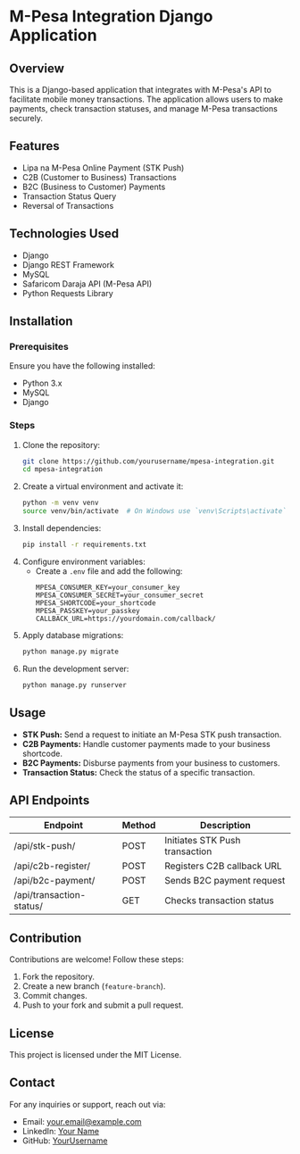 # M-Pesa Integration Django Application

## Overview
This is a Django-based application that integrates with M-Pesa's API to facilitate mobile money transactions. The application allows users to make payments, check transaction statuses, and manage M-Pesa transactions securely.

## Features
- Lipa na M-Pesa Online Payment (STK Push)
- C2B (Customer to Business) Transactions
- B2C (Business to Customer) Payments
- Transaction Status Query
- Reversal of Transactions

## Technologies Used
- Django
- Django REST Framework
- MySQL
- Safaricom Daraja API (M-Pesa API)
- Python Requests Library

## Installation
### Prerequisites
Ensure you have the following installed:
- Python 3.x
- MySQL
- Django

### Steps
1. Clone the repository:
   ```bash
   git clone https://github.com/yourusername/mpesa-integration.git
   cd mpesa-integration
   ```
2. Create a virtual environment and activate it:
   ```bash
   python -m venv venv
   source venv/bin/activate  # On Windows use `venv\Scripts\activate`
   ```
3. Install dependencies:
   ```bash
   pip install -r requirements.txt
   ```
4. Configure environment variables:
   - Create a `.env` file and add the following:
     ```env
     MPESA_CONSUMER_KEY=your_consumer_key
     MPESA_CONSUMER_SECRET=your_consumer_secret
     MPESA_SHORTCODE=your_shortcode
     MPESA_PASSKEY=your_passkey
     CALLBACK_URL=https://yourdomain.com/callback/
     ```
5. Apply database migrations:
   ```bash
   python manage.py migrate
   ```
6. Run the development server:
   ```bash
   python manage.py runserver
   ```

## Usage
- **STK Push:** Send a request to initiate an M-Pesa STK push transaction.
- **C2B Payments:** Handle customer payments made to your business shortcode.
- **B2C Payments:** Disburse payments from your business to customers.
- **Transaction Status:** Check the status of a specific transaction.

## API Endpoints
| Endpoint              | Method | Description |
|----------------------|--------|-------------|
| /api/stk-push/       | POST   | Initiates STK Push transaction |
| /api/c2b-register/   | POST   | Registers C2B callback URL |
| /api/b2c-payment/    | POST   | Sends B2C payment request |
| /api/transaction-status/ | GET | Checks transaction status |

## Contribution
Contributions are welcome! Follow these steps:
1. Fork the repository.
2. Create a new branch (`feature-branch`).
3. Commit changes.
4. Push to your fork and submit a pull request.

## License
This project is licensed under the MIT License.

## Contact
For any inquiries or support, reach out via:
- Email: your.email@example.com
- LinkedIn: [Your Name](https://linkedin.com/in/yourprofile)
- GitHub: [YourUsername](https://github.com/yourusername)

